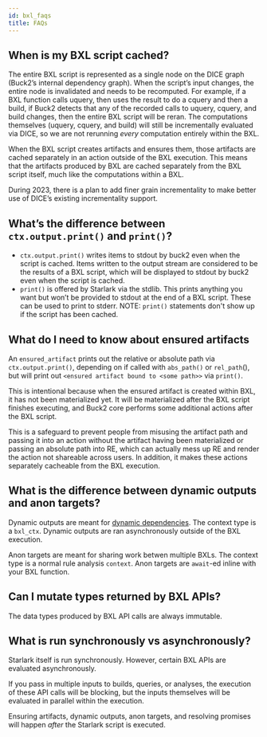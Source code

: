 ```yaml
---
id: bxl_faqs
title: FAQs
---
```


## When is my BXL script cached?

The entire BXL script is represented as a single node on the DICE graph (Buck2’s
internal dependency graph). When the script’s input changes, the entire node is
invalidated and needs to be recomputed. For example, if a BXL function calls
uquery, then uses the result to do a cquery and then a build, if Buck2 detects
that any of the recorded calls to uquery, cquery, and build changes, then the
entire BXL script will be reran. The computations themselves (uquery, cquery,
and build) will still be incrementally evaluated via DICE, so we are not
rerunning _every_ computation entirely within the BXL.

When the BXL script creates artifacts and ensures them, those artifacts are
cached separately in an action outside of the BXL execution. This means that the
artifacts produced by BXL are cached separately from the BXL script itself, much
like the computations within a BXL.

During 2023, there is a plan to add finer grain incrementality to make better
use of DICE’s existing incrementality support.

## What’s the difference between `ctx.output.print()` and `print()`?

- `ctx.output.print()` writes items to stdout by buck2 even when the script is
  cached. Items written to the output stream are considered to be the results of
  a BXL script, which will be displayed to stdout by buck2 even when the script
  is cached.
- `print()` is offered by Starlark via the stdlib. This prints anything you want
  but won’t be provided to stdout at the end of a BXL script. These can be used
  to print to stderr. NOTE: `print()` statements don't show up if the script has
  been cached.

## What do I need to know about ensured artifacts

An `ensured_artifact` prints out the relative or absolute path via
`ctx.output.print()`, depending on if called with `abs_path()` or `rel_path`(),
but will print out `<ensured artifact bound to <some path>>` via `print()`.

This is intentional because when the ensured artifact is created within BXL, it
has not been materialized yet. It will be materialized after the BXL script
finishes executing, and Buck2 core performs some additional actions after the
BXL script.

This is a safeguard to prevent people from misusing the artifact path and
passing it into an action without the artifact having been materialized or
passing an absolute path into RE, which can actually mess up RE and render the
action not shareable across users. In addition, it makes these actions
separately cacheable from the BXL execution.

## What is the difference between dynamic outputs and anon targets?

Dynamic outputs are meant for
[dynamic dependencies](../rule_authors/dynamic_dependencies.md). The context
type is a `bxl_ctx`. Dynamic outputs are ran asynchronously outside of the BXL
execution.

Anon targets are meant for sharing work betwen multiple BXLs. The context type
is a normal rule analysis `context`. Anon targets are `await`-ed inline with
your BXL function.

## Can I mutate types returned by BXL APIs?

The data types produced by BXL API calls are always immutable.

## What is run synchronously vs asynchronously?

Starlark itself is run synchronously. However, certain BXL APIs are evaluated
asynchronously.

If you pass in multiple inputs to builds, queries, or analyses, the execution of
these API calls will be blocking, but the inputs themselves will be evaluated in
parallel within the execution.

Ensuring artifacts, dynamic outputs, anon targets, and resolving promises will
happen _after_ the Starlark script is executed.
